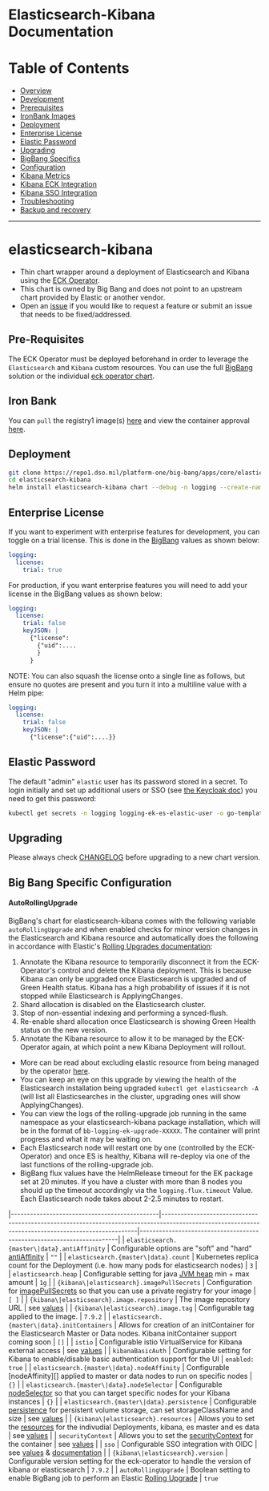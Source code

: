# Elasticsearch-Kibana Documentation
 
# Table of Contents
- [Overview](docs/overview.md)
- [Development](#elasticsearch-kibana)
- [Prerequisites](#pre-requisites)
- [IronBank Images](#iron-bank)
- [Deployment](#deployment)
- [Enterprise License](#enterprise-license)
- [Elastic Password](#elastic-password)
- [Upgrading](#upgrading)
- [BigBang Specifics](#big-bang-specific-configuration)
- [Configuration](#configuration)
- [Kibana Metrics](docs/prometheus.md)
- [Kibana ECK Integration](docs/elastic.md)
- [Kibana SSO Integration](docs/keycloak.md)
- [Troubleshooting](docs/troubleshooting.md)
- [Backup and recovery](docs/backup.md)

---

# elasticsearch-kibana

- Thin chart wrapper around a deployment of Elasticsearch and Kibana using the [ECK Operator](https://repo1.dso.mil/platform-one/big-bang/apps/core/eck-operator).
- This chart is owned by Big Bang and does not point to an upstream chart provided by Elastic or another vendor.
- Open an [issue](https://repo1.dso.mil/platform-one/big-bang/apps/core/elasticsearch-kibana/-/issues) if you would like to request a feature or submit an issue that needs to be fixed/addressed.

## Pre-Requisites

The ECK Operator must be deployed beforehand in order to leverage the `Elasticsearch` and `Kibana` custom resources.  You can use the full [BigBang](https://repo1.dso.mil/platform-one/big-bang/bigbang) solution or the individual [eck operator chart](https://repo1.dso.mil/platform-one/big-bang/apps/core/eck-operator).

## Iron Bank

You can `pull` the registry1 image(s) [here](https://registry1.dso.mil/harbor/projects/3/repositories/elastic%2Felasticsearch%2Felasticsearch) and view the container approval [here](https://ironbank.dso.mil/ironbank/repomap/elastic/elasticsearch).

## Deployment
```bash
git clone https://repo1.dso.mil/platform-one/big-bang/apps/core/elasticsearch-kibana.git
cd elasticsearch-kibana
helm install elasticsearch-kibana chart --debug -n logging --create-namespace -f chart/values.yaml
```

## Enterprise License

If you want to experiment with enterprise features for development, you can toggle on a trial license. This is done in the [BigBang](https://repo1.dso.mil/platform-one/big-bang/bigbang) values as shown below:

```yaml
logging:
  license:
    trial: true
```

For production, if you want enterprise features you will need to add your license in the BigBang values as shown below:

```yaml
logging:
  license:
    trial: false
    keyJSON: |
      {"license":
        {"uid":....
        }
      }
```

NOTE: You can also squash the license onto a single line as follows, but ensure no quotes are present and you turn it into a multiline value with a Helm pipe:

```yaml
logging:
  license:
    trial: false
    keyJSON: |
      {"license":{"uid":....}}
```

## Elastic Password

The default "admin" `elastic` user has its password stored in a secret. To login initially and set up additional users or SSO (see [the Keycloak doc](./docs/keycloak.md)) you need to get this password:

```bash
kubectl get secrets -n logging logging-ek-es-elastic-user -o go-template='{{.data.elastic | base64decode}}'
```

## Upgrading

Please always check [CHANGELOG](./CHANGELOG.md) before upgrading to a new chart version.

## Big Bang Specific Configuration

#### AutoRollingUpgrade

BigBang's chart for elasticsearch-kibana comes with the following variable `autoRollingUpgrade` and when enabled checks for minor version changes in the Elasticsearch and Kibana resource and automatically does the following in accordance with Elastic's [Rolling Upgrades documentation](https://www.elastic.co/guide/en/elasticsearch/reference/7.x/rolling-upgrades.html#_upgrading_your_cluster):

1. Annotate the Kibana resource to temporarily disconnect it from the ECK-Operator's control and delete the Kibana deployment. This is because Kibana can only be upgraded once Elasticsearch is upgraded and of Green Health status. Kibana has a high probability of issues if it is not stopped while Elasticsearch is ApplyingChanges.
2. Shard allocation is disabled on the Elasticsearch cluster.
3. Stop of non-essential indexing and performing a synced-flush.
4. Re-enable shard allocation once Elasticsearch is showing Green Health status on the new version.
5. Annotate the Kibana resource to allow it to be managed by the ECK-Operator again, at which point a new Kibana Deployment will rollout.

* More can be read about excluding elastic resource from being managed by the operator [here](https://www.elastic.co/guide/en/cloud-on-k8s/current/k8s-upgrading-eck.html).
* You can keep an eye on this upgrade by viewing the health of the Elasticsearch installation being upgraded `kubectl get elasticsearch -A` (will list all Elasticsearches in the cluster, upgrading ones will show ApplyingChanges).
* You can view the logs of the rolling-upgrade job running in the same namespace as your elasticsearch-kibana package installation, which will be in the format of `bb-logging-ek-upgrade-XXXXX`. The container will print progress and what it may be waiting on.
* Each Elasticsearch node will restart one by one (controlled by the ECK-Operator) and once ES is healthy, Kibana will re-deploy via one of the last functions of the rolling-upgrade job.
* BigBang flux values have the HelmRelease timeout for the EK package set at 20 minutes. If you have a cluster with more than 8 nodes you should up the timeout accordingly via the `logging.flux.timeout` Value. Each Elasticsearch node takes about 2-2.5 minutes to restart.


|----------------------------------------------|----------------------------------------------------------------------------------------------------------------------------------------------------|-----------------------------------------------------------------------|
| `elasticsearch.{master\|data}.antiAffinity`   | Configurable options are "soft" and "hard" [antiAffinity][]                                                                                        | `""`                                                                  |
| `elasticsearch.{master\|data}.count`          | Kubernetes replica count for the Deployment (i.e. how many pods for elasticsearch nodes)                                                           | `3`                                                                   |
| `elasticsearch.heap`                         | Configurable setting for java [JVM heap](https://www.elastic.co/guide/en/cloud-on-k8s/current/k8s-jvm-heap-size.html) min + max amount             | `1g`                                                                  |
| `{kibana\|elasticsearch}.imagePullSecrets`    | Configuration for [imagePullSecrets][] so that you can use a private registry for your image                                                       | `[ ]`                                                                 |
| `{kibana\|elasticsearch}.image.repository`    | The image repository URL                                                                                                                           | see [values](./chart/values.yaml)                                     |
| `{kibana\|elasticsearch}.image.tag`           | Configurable tag applied to the image.                                                                                                             | `7.9.2`                                                               |
| `elasticsearch.{master\|data}.initContainers` | Allows for creation of an initContainer for the Elasticsearch Master or Data nodes. Kibana initContainer support coming soon                       | `[]`                                                                  |
| `istio`                                      | Configurable istio VirtualService for Kibana external access                                                                                       | see [values](./chart/values.yaml)                                     |
| `kibanaBasicAuth`                            | Configurable setting for Kibana to enable/disable basic authentication support for the UI                                                          | `enabled: true`                                                       |
| `elasticsearch.{master\|data}.nodeAffinity`   | Configurable [nodeAffinity][] applied to master or data nodes to run on specific nodes                                                             | `{}`                                                                  |
| `elasticsearch.{master\|data}.nodeSelector`   | Configurable [nodeSelector][] so that you can target specific nodes for your Kibana instances                                                      | `{}`                                                                  |
| `elasticsearch.{master\|data}.persistence`    | Configurable [persistence][] for persistent volume storage, can set storageClassName and size                                                      | see [values](./chart/values.yaml)                                     |
| `{kibana\|elasticsearch}.resources`           | Allows you to set the [resources][] for the indivudial Deployments, kibana, es master and es data                                                  | see [values](./chart/values.yaml)                                     |
| `securityContext`                            | Allows you to set the [securityContext][] for the container                                                                                        | see [values](./chart/values.yaml)                                     |
| `sso`                                        | Configurable SSO integration with OIDC                                                                                                             | see [values](./chart/values.yaml) & [documentation](docs/keycloak.md) |
| `{kibana\|elasticsearch}.version`             | Configurable version setting for the eck-operator to handle the version of kibana or elasticsearch                                                 | `7.9.2`                                                               |
| `autoRollingUpgrade`                          | Boolean setting to enable BigBang job to perform an Elastic [Rolling Upgrade][]                                                                    | `true`

[antiAffinity]: https://kubernetes.io/docs/concepts/scheduling-eviction/assign-pod-node/#affinity-and-anti-affinity
[imagePullSecrets]: https://kubernetes.io/docs/tasks/configure-pod-container/pull-image-private-registry/#create-a-pod-that-uses-your-secret
[nodeSelector]: https://kubernetes.io/docs/concepts/configuration/assign-pod-node/#nodeselector
[persistence]: https://kubernetes.io/docs/concepts/storage/persistent-volumes/#persistent-volumes
[resources]: https://kubernetes.io/docs/concepts/configuration/manage-compute-resources-container/
[securityContext]: https://kubernetes.io/docs/tasks/configure-pod-container/security-context/#set-the-security-context-for-a-pod
[Rolling Upgrade]: https://www.elastic.co/guide/en/elasticsearch/reference/7.10/rolling-upgrades.html#_upgrading_your_cluster
